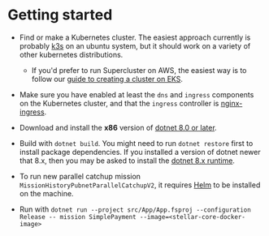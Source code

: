 # Getting started

  - Find or make a Kubernetes cluster. The easiest approach currently is probably [k3s](k3s.md) on an ubuntu system, but it should work on a variety of other kubernetes distributions.
    - If you'd prefer to run Supercluster on AWS, the easiest way is to follow our [guide to creating a cluster on EKS](eks.md).

  - Make sure you have enabled at least the `dns` and `ingress` components on the Kubernetes cluster, and that the `ingress` controller is [nginx-ingress](https://kubernetes.github.io/ingress-nginx/).

  - Download and install the **x86** version of [dotnet 8.0 or later](https://dotnet.microsoft.com/download).

  - Build with `dotnet build`. You might need to run `dotnet restore` first to install package dependencies. If you installed a version of dotnet newer that 8.x, then you may be asked to install the [dotnet 8.x runtime](https://dotnet.microsoft.com/en-us/download/dotnet/8.0).

  - To run new parallel catchup mission `MissionHistoryPubnetParallelCatchupV2`, it requires [Helm](https://helm.sh/docs/intro/install/) to be installed on the machine.

  - Run with `dotnet run --project src/App/App.fsproj --configuration Release -- mission SimplePayment --image=<stellar-core-docker-image>`
